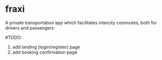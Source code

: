 # fraxi
A private transportation app which facilitates intercity commutes, both for drivers and passengers.

#TODO: 

1. add landing (login/register) page
2. add booking confirmation page
